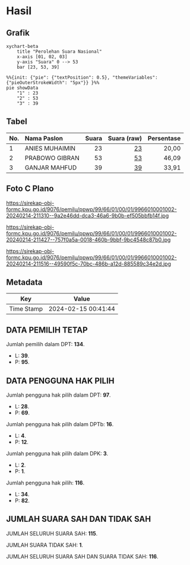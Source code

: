 # Hasil

## Grafik

```mermaid
xychart-beta
    title "Perolehan Suara Nasional"
    x-axis [01, 02, 03]
    y-axis "Suara" 0 --> 53
    bar [23, 53, 39]
```

```mermaid
%%{init: {"pie": {"textPosition": 0.5}, "themeVariables": {"pieOuterStrokeWidth": "5px"}} }%%
pie showData
    "1" : 23
    "2" : 53
    "3" : 39
```

## Tabel

| No. | Nama Paslon    | Suara | Suara (raw) | Persentase |
|:--- |:-------------- | -----:| -----------:| ----------:|
| 1   | ANIES MUHAIMIN | 23    | [23][p-1]   | 20,00      |
| 2   | PRABOWO GIBRAN | 53    | [53][p-2]   | 46,09      |
| 3   | GANJAR MAHFUD  | 39    | [39][p-3]   | 33,91      |


[p-1]: https://github.com/gigit-pemilu/pemilu-2024/blob/main/pilpres/hitung-suara/sub/99-luar-negeri/sub/66-lisabon-portugal/sub/01-lisabon-portugal/sub/0001-lisabon-portugal/sub/002-tps-001/sub/paslon-1.txt
[p-2]: https://github.com/gigit-pemilu/pemilu-2024/blob/main/pilpres/hitung-suara/sub/99-luar-negeri/sub/66-lisabon-portugal/sub/01-lisabon-portugal/sub/0001-lisabon-portugal/sub/002-tps-001/sub/paslon-2.txt
[p-3]: https://github.com/gigit-pemilu/pemilu-2024/blob/main/pilpres/hitung-suara/sub/99-luar-negeri/sub/66-lisabon-portugal/sub/01-lisabon-portugal/sub/0001-lisabon-portugal/sub/002-tps-001/sub/paslon-3.txt

## Foto C Plano

https://sirekap-obj-formc.kpu.go.id/9076/pemilu/ppwp/99/66/01/00/01/9966010001002-20240214-211310--9a2e46dd-dca3-46a6-9b0b-ef505bbfb14f.jpg

https://sirekap-obj-formc.kpu.go.id/9076/pemilu/ppwp/99/66/01/00/01/9966010001002-20240214-211427--757f0a5a-0018-460b-9bbf-9bc4548c87b0.jpg

https://sirekap-obj-formc.kpu.go.id/9076/pemilu/ppwp/99/66/01/00/01/9966010001002-20240214-211516--49590f5c-70bc-486b-a12d-885589c34e2d.jpg


## Metadata

| Key        | Value               |
| ---------- | ------------------- |
| Time Stamp | 2024-02-15 00:41:44 |


## DATA PEMILIH TETAP

Jumlah pemilih dalam DPT: **134**.
 * L: **39**.
 * P: **95**.

## DATA PENGGUNA HAK PILIH

Jumlah pengguna hak pilih dalam DPT: **97**.
 * L: **28**.
 * P: **69**.

Jumlah pengguna hak pilih dalam DPTb: **16**.
 * L: **4**.
 * P: **12**.

Jumlah pengguna hak pilih dalam DPK: **3**.
 * L: **2**.
 * P: **1**.

Jumlah pengguna hak pilih: **116**.
 * L: **34**.
 * P: **82**.

## JUMLAH SUARA SAH DAN TIDAK SAH

JUMLAH SELURUH SUARA SAH: **115**.

JUMLAH SUARA TIDAK SAH: **1**.

JUMLAH SELURUH SUARA SAH DAN SUARA TIDAK SAH: **116**.



